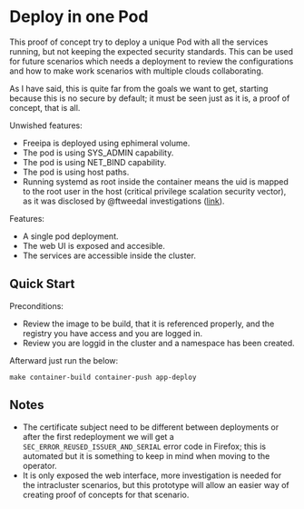 # Deploy in one Pod

This proof of concept try to deploy a unique Pod with all the services
running, but not keeping the expected security standards. This can be
used for future scenarios which needs a deployment to review the
configurations and how to make work scenarios with multiple clouds
collaborating.

As I have said, this is quite far from the goals we want to get, starting
because this is no secure by default; it must be seen just as it is,
a proof of concept, that is all.

Unwished features:

- Freeipa is deployed using ephimeral volume.
- The pod is using SYS_ADMIN capability.
- The pod is using NET_BIND capability.
- The pod is using host paths.
- Running systemd as root inside the container means the uid is mapped
  to the root user in the host (critical privilege scalation security vector),
  as it was disclosed by @ftweedal investigations
  ([link](https://frasertweedale.github.io/blog-redhat/posts/2020-11-05-openshift-user-namespace.html)).

Features:

- A single pod deployment.
- The web UI is exposed and accesible.
- The services are accessible inside the cluster.

## Quick Start

Preconditions:

- Review the image to be build, that it is referenced properly, and the
  registry you have access and you are logged in.
- Review you are loggid in the cluster and a namespace has been created.

Afterward just run the below:

```shell
make container-build container-push app-deploy
```

## Notes

- The certificate subject need to be different between deployments or after
  the first redeployment we will get a `SEC_ERROR_REUSED_ISSUER_AND_SERIAL`
  error code in Firefox; this is automated but it is something to keep in
  mind when moving to the operator.
- It is only exposed the web interface, more investigation is needed for the
  intracluster scenarios, but this prototype will allow an easier way of creating
  proof of concepts for that scenario.
